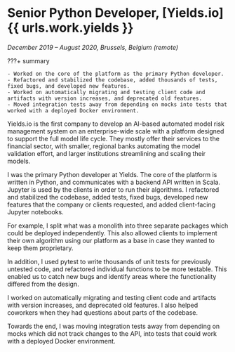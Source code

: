 # Senior Python Developer, [Yields.io]{{ urls.work.yields }}
_December 2019 &ndash; August 2020, Brussels, Belgium (remote)_

???+ summary

    - Worked on the core of the platform as the primary Python developer.
    - Refactored and stabilized the codebase, added thousands of tests, fixed bugs, and developed new features.
    - Worked on automatically migrating and testing client code and artifacts with version increases, and deprecated old features.
    - Moved integration tests away from depending on mocks into tests that worked with a deployed Docker environment.

Yields.io is the first company to develop an AI-based automated model risk management system on an enterprise-wide scale
with a platform designed to support the full model life cycle.
They mostly offer their services to the financial sector, with smaller, regional banks automating the model validation effort,
and larger institutions streamlining and scaling their models.

I was the primary Python developer at Yields.
The core of the platform is written in Python, and communicates with a backend API written in Scala.
Jupyter is used by the clients in order to run their algorithms. I refactored and stabilized the codebase, added tests, fixed bugs,
developed new features that the company or clients requested, and added client-facing Jupyter notebooks.

For example, I split what was a monolith into three separate packages which could be deployed independently.
This also allowed clients to implement their own algorithm using our platform as a base in case they wanted to keep them proprietary.

In addition, I used pytest to write thousands of unit tests for previously untested code,
and refactored individual functions to be more testable.
This enabled us to catch new bugs and identify areas where the functionality differed from the design.

I worked on automatically migrating and testing client code and artifacts with version increases, and deprecated old features.
I also helped coworkers when they had questions about parts of the codebase.

Towards the end, I was moving integration tests away from depending on mocks which did not track changes to the API,
into tests that could work with a deployed Docker environment.
